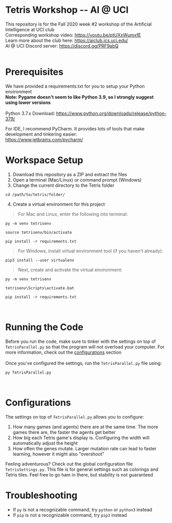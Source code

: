 # Tetris Workshop -- AI @ UCI
This repository is for the Fall 2020 week #2 workshop of the Artificial Intelligence at UCI club<br>
Corresponding workshop video: https://youtu.be/ptUXxWumxfE<br>
Learn more about the club here: https://aiclub.ics.uci.edu/<br>
AI @ UCI Discord server: https://discord.gg/PRF9abQ<br>
<br>

# Prerequisites
We have provided a requirements.txt for you to setup your Python environment<br>
**Note: Pygame doesn't seem to like Python 3.9, so I strongly suggest using lower versions**<br><br>
Python 3.7.x Download: https://www.python.org/downloads/release/python-379/<br>

For IDE, I recommend PyCharm. It provides lots of tools that make development and tinkering easier:<br>
https://www.jetbrains.com/pycharm/
<br>

# Workspace Setup
1. Download this repository as a ZIP and extract the files
2. Open a terminal (Mac/Linux) or command prompt (Windows)
3. Change the current directory to the Tetris folder
```
cd /path/to/tetris/folder/
```
4. Create a virtual environment for this project
> For Mac and Linux, enter the following into terminal:
```
py -m venv tetrisenv

source tetrisenv/bin/activate

pip install -r requirements.txt
```
> For Windows, install virtual environment tool (if you haven't already):
```
pip3 install --user virtualenv
```
> Next, create and activate the virtual environment:
```
py -m venv tetrisenv

tetrisenv\Scripts\activate.bat

pip install -r requirements.txt
```
<br>

# Running the Code
Before you run the code, make sure to tinker with the settings on top of `TetrisParallel.py` so that the program will not overload your computer. For more information, check out the [configurations](#Configurations) section<br><br>
Once you've configured the settings, run the `TetrisParallel.py` file using:
```
py TetrisParallel.py
```
<br>

# Configurations
The settings on top of `TetrisParallel.py` allows you to configure:
1. How many games (and agents) there are at the same time. The more games there are, the faster the agents get better
2. How big each Tetris game's display is. Configuring the width will automatically adjust the height
3. How often the genes mutate. Larger mutation rate can lead to faster learning, however it might also "overshoot"

Feeling adventurous? Check out the global configuration file `TetrisSettings.py`. This file is for general settings such as colorings and Tetris tiles. Feel free to go ham in there, but stability is not guaranteed
<br>

# Troubleshooting
* If `py` is not a recognizable command, try `python` or `python3` instead
* If `pip` is not a recognizable command, try `pip3` instead
